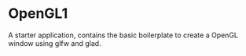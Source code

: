 # OpenGL1

A starter application, contains the basic boilerplate to create a OpenGL window using glfw and glad.
